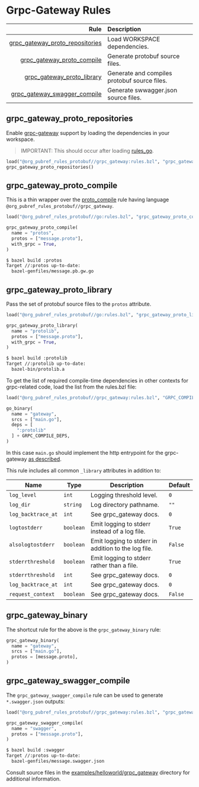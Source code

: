 # Grpc-Gateway Rules

| Rule | Description |
| ---: | :--- |
| [grpc_gateway_proto_repositories](#grpc_gateway_proto_repositories) | Load WORKSPACE dependencies. |
| [grpc_gateway_proto_compile](#grpc_gateway_proto_compile) | Generate protobuf source files. |
| [grpc_gateway_proto_library](#grpc_gateway_proto_library) | Generate and compiles protobuf source files. |
| [grpc_gateway_swagger_compile](#grpc_gateway_swagger_compile) | Generate swwagger.json source files. |

## grpc_gateway\_proto\_repositories

Enable [grpc-gateway](https://github.com/grpc-ecosystem/grpc-gateway)
support by loading the dependencies in your workspace.

> IMPORTANT: This should occur after loading
> [rules_go](https://github.com/bazelbuild/rules_go).

```python
load("@org_pubref_rules_protobuf//grpc_gateway:rules.bzl", "grpc_gateway_proto_repositories")
grpc_gateway_proto_repositories()
```

## grpc_gateway\_proto\_compile

This is a thin wrapper over the
[proto_compile](../protobuf#proto_compile) rule having language
`@org_pubref_rules_protobuf//grpc_gateway`.

```python
load("@org_pubref_rules_protobuf//go:rules.bzl", "grpc_gateway_proto_compile")

grpc_gateway_proto_compile(
  name = "protos",
  protos = ["message.proto"],
  with_grpc = True,
)
```

```sh
$ bazel build :protos
Target //:protos up-to-date:
  bazel-genfiles/message.pb.gw.go
```

## grpc_gateway\_proto\_library

Pass the set of protobuf source files to the `protos` attribute.

```python
load("@org_pubref_rules_protobuf//go:rules.bzl", "grpc_gateway_proto_library")

grpc_gateway_proto_library(
  name = "protolib",
  protos = ["message.proto"],
  with_grpc = True,
)
```

```sh
$ bazel build :protolib
Target //:protolib up-to-date:
  bazel-bin/protolib.a
```

To get the list of required compile-time dependencies in other
contexts for grpc-related code, load the list from the rules.bzl file:

```python
load("@org_pubref_rules_protobuf//grpc_gateway:rules.bzl", "GRPC_COMPILE_DEPS")

go_binary(
  name = "gateway",
  srcs = ["main.go"],
  deps = [
    ":protolib"
  ] + GRPC_COMPILE_DEPS,
)
```

In this case `main.go` should implement the http entrypoint for the
grpc-gateway
[as described](https://github.com/grpc-ecosystem/grpc-gateway#usage).

This rule includes all common `_library` attributes in addition to:

| Name | Type | Description | Default |
| ---- | ---- | ----------- | ------- |
| `log_level` | `int` | Logging threshold level. | `0` |
| `log_dir` | `string` | Log directory pathname. | `""` |
| `log_backtrace_at` | `int` | See grpc_gateway docs. | `0` |
| `logtostderr` | `boolean` | Emit logging to stderr instead of a log file. | `True` |
| `alsologtostderr` | `boolean` | Emit logging to stderr in addition to the log file. | `False` |
| `stderrthreshold` | `boolean` | Emit logging to stderr rather than a file. | `True` |
| `stderrthreshold` | `int` | See grpc_gateway docs. | `0` |
| `log_backtrace_at` | `int` | See grpc_gateway docs. | `0` |
| `request_context` | `boolean` | See grpc_gateway docs. | `False` |

## grpc_gateway_binary

The shortcut rule for the above is the `grpc_gateway_binary` rule:

```python
grpc_gateway_binary(
  name = "gateway",
  srcs = ["main.go"],
  protos = [message.proto],
)
```

## grpc_gateway_swagger_compile

The `grpc_gateway_swagger_compile` rule can be used to generate
`*.swagger.json` outputs:

```python
load("@org_pubref_rules_protobuf//grpc_gateway:rules.bzl", "grpc_gateway_swagger_compile")

grpc_gateway_swagger_compile(
  name = "swagger",
  protos = ["message.proto"],
)
```

```sh
$ bazel build :swagger
Target //:protos up-to-date:
  bazel-genfiles/message.swagger.json
```

Consult source files in the
[examples/helloworld/grpc_gateway](../examples/helloworld/grpc_gateway) directory for
additional information.


[grpc-gateway-home]:https://github.com/grpc-ecosystem/grpc-gateway
